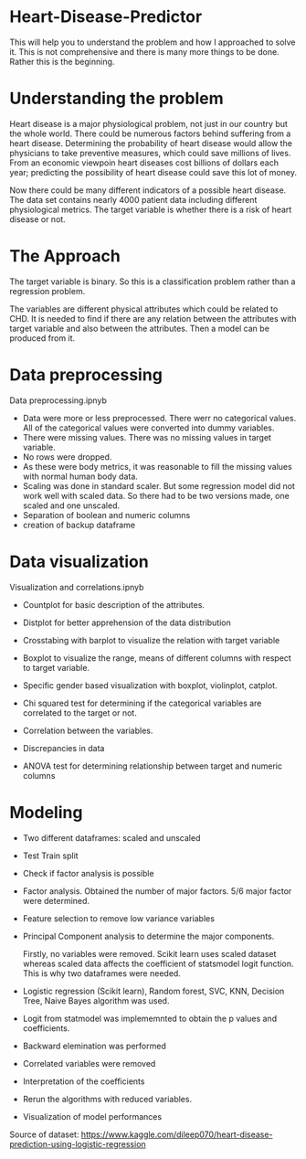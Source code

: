 # Heart-Disease-Predictor

This will help you to understand the problem and how I approached to solve it. 
This is not comprehensive and there is many more things to be done. Rather this is the beginning. 

# Understanding the problem

Heart disease is a major physiological problem, not just in our country but the whole world. There could be numerous factors behind suffering from a heart disease. Determining the probability of heart disease would allow the physicians to take preventive measures, which could save millions of lives. From an economic viewpoin heart diseases cost billions of dollars each year; predicting the possibility of heart disease could save this lot of money. 

Now there could be many different indicators of a possible heart disease. The data set contains nearly 4000 patient data including different physiological metrics. The target variable is whether there is a risk of heart disease or not. 

# The Approach 
The target variable is binary. So this is a classification problem rather than a regression problem. 

The variables are different physical attributes which could be related to CHD. It is needed to find if there are any relation between the attributes with target variable and also between the attributes. 
Then a model can be produced from it. 

# Data preprocessing 

Data preprocessing.ipnyb

- Data were more or less preprocessed. There werr no categorical values. All of the categorical       values were converted into dummy variables. 
- There were missing values. There was no missing values in target variable. 
- No rows were dropped. 
- As these were body metrics, it was reasonable to fill the missing values with normal human body     data. 
- Scaling was done in standard scaler. But some regression model did not work well with scaled       data. So there had to be two versions made, one scaled and one unscaled. 
- Separation of boolean and numeric columns
- creation of backup dataframe

# Data visualization 
Visualization and correlations.ipnyb

- Countplot for basic description of the attributes. 
- Distplot for better apprehension of the data distribution 
- Crosstabing with barplot to visualize the relation with target variable
- Boxplot to visualize the range, means of different columns with respect to target variable.
- Specific gender based visualization with boxplot, violinplot, catplot. 


- Chi squared test for determining if the categorical variables are correlated to the target or       not. 
- Correlation between the variables.

- Discrepancies in data 

- ANOVA test for determining relationship between target and numeric columns

# Modeling

- Two different dataframes: scaled and unscaled
- Test Train split 

- Check if factor analysis is possible
- Factor analysis. Obtained the number of major factors. 5/6 major factor were determined. 
- Feature selection to remove low variance variables
- Principal Component analysis to determine the major components.  

  Firstly, no variables were removed. 
  Scikit learn uses scaled dataset whereas scaled data affects the coefficient of statsmodel logit   function. This is why two dataframes were needed. 
  
- Logistic regression (Scikit learn), Random forest, SVC, KNN, Decision Tree, Naive Bayes algorithm   was used.
- Logit from statmodel was implememnted to obtain the p values and coefficients. 
- Backward elemination was performed 
- Correlated variables were removed 
- Interpretation of the coefficients 
- Rerun the algorithms with reduced variables. 
- Visualization of model performances


Source of dataset: https://www.kaggle.com/dileep070/heart-disease-prediction-using-logistic-regression


